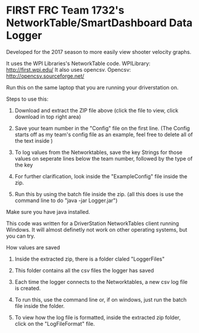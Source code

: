 # FIRST FRC Team 1732's NetworkTable/SmartDashboard Data Logger

Developed for the 2017 season to more easily view shooter velocity graphs.

It uses the WPI Libraries's NetworkTable code. WPILibrary: http://first.wpi.edu/
It also uses opencsv. Opencsv: http://opencsv.sourceforge.net/

Run this on the same laptop that you are running your driverstation on.

Steps to use this:

1. Download and extract the ZIP file above (click the file to view, click download in top right area)

2. Save your team number in the "Config" file on the first line. (The Config starts off as my team's config file as an example, feel free to delete all of the text inside  )

3. To log values from the Networktables, save the key Strings for those values on seperate lines below the team number, followed by the type of the key

4. For further clarification, look inside the "ExampleConfig" file inside the zip.

5. Run this by using the batch file inside the zip. (all this does is use the command line to do "java -jar Logger.jar")

Make sure you have java installed.

This code was written for a DriverStation NetworkTables client running Windows. It will almost definetly not work on other operating systems, but you can try.

How values are saved

1. Inside the extracted zip, there is a folder claled "LoggerFiles"

2. This folder contains all the csv files the logger has saved

3. Each time the logger connects to the Networktables, a new csv log file is created.

4. To run this, use the command line or, if on windows, just run the batch file inside the folder.

5. To view how the log file is formatted, inside the extracted zip folder, click on the "LogFileFormat" file.
